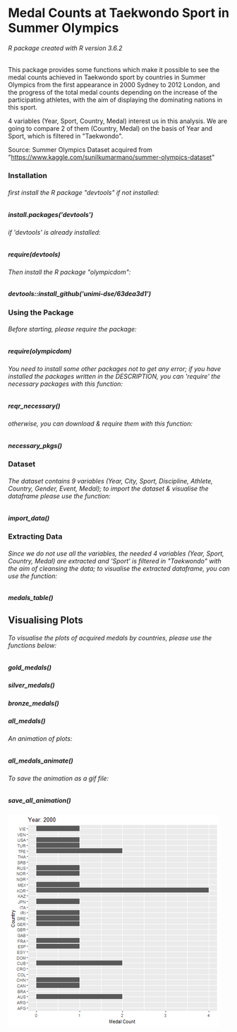 # Medal Counts at Taekwondo Sport in Summer Olympics
###### R package created with R version 3.6.2
This package provides some functions which make it possible to see the medal counts achieved in Taekwondo sport by countries in Summer Olympics from the first appearance in 2000 Sydney to 2012 London, and the progress of the total medal counts depending on the increase of the participating athletes, with the aim of displaying the dominating nations in this sport.

4 variables (Year, Sport, Country, Medal) interest us in this analysis. We are going to compare 2 of them (Country, Medal) on the basis of Year and Sport, which is filtered in "Taekwondo".

Source: Summer Olympics Dataset acquired from "https://www.kaggle.com/sunilkumarmano/summer-olympics-dataset"

### Installation

###### first install the R package "devtools" if not installed:
##### install.packages('devtools') 
###### if 'devtools' is already installed:
##### require(devtools)
###### Then install the R package "olympicdom":
##### devtools::install_github('unimi-dse/63dea3d1')

### Using the Package

###### Before starting, please require the package:
##### require(olympicdom)
###### You need to install some other packages not to get any error; if you have installed the packages written in the DESCRIPTION, you can 'require' the necessary packages with this function:
##### reqr_necessary()
###### otherwise, you can download & require them with this function:
##### necessary_pkgs()

### Dataset

###### The dataset contains 9 variables (Year, City, Sport, Discipline, Athlete, Country, Gender, Event, Medal); to import the dataset & visualise the dataframe please use the function:

##### import_data()

### Extracting Data

###### Since we do not use all the variables, the needed 4 variables (Year, Sport, Country, Medal) are extracted and 'Sport' is filtered in "Taekwondo" with the aim of cleansing the data; to visualise the extracted dataframe, you can use the function:

##### medals_table()

## Visualising Plots

###### To visualise the plots of acquired medals by countries, please use the functions below:
##### gold_medals()
##### silver_medals()
##### bronze_medals()
##### all_medals()

###### An animation of plots:
##### all_medals_animate()

###### To save the animation as a gif file:
##### save_all_animation()

![GitHub Logo](/allmedals.gif)
